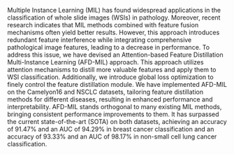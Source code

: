Multiple Instance Learning (MIL) has found widespread applications in the classification of whole slide images (WSIs) in pathology. Moreover, recent research indicates that MIL methods combined with feature fusion mechanisms often yield better results. However, this approach introduces redundant feature interference while integrating comprehensive pathological image features, leading to a decrease in performance. To address this issue, we have devised an Attention-based Feature Distillation Multi-Instance Learning (AFD-MIL) approach. This approach utilizes attention mechanisms to distill more valuable features and apply them to WSI classification. Additionally, we introduce global loss optimization to finely control the feature distillation module. We have implemented AFD-MIL on the Camelyon16 and NSCLC datasets, tailoring feature distillation methods for different diseases, resulting in enhanced performance and interpretability. AFD-MIL stands orthogonal to many existing MIL methods, bringing consistent performance improvements to them. It has surpassed the current state-of-the-art (SOTA) on both datasets, achieving an accuracy of 91.47% and an AUC of 94.29% in breast cancer classification and an accuracy of 93.33% and an AUC of 98.17% in non-small cell lung cancer classification.
